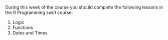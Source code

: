 During this week of the course you should complete the following lessons in the R Programming swirl course:

1. Logic
2. Functions
3. Dates and Times
